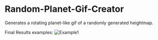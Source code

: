 # Random-Planet-Gif-Creator
Generates a rotating planet-like gif of a randomly generated heightmap. 


Final Results examples:
![Example1](https://media.giphy.com/media/lCYFfjDC3WXAm2nykg/giphy.gif)
